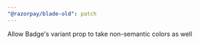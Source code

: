 ```yaml
---
"@razorpay/blade-old": patch
---
```


Allow Badge's variant prop to take non-semantic colors as well
